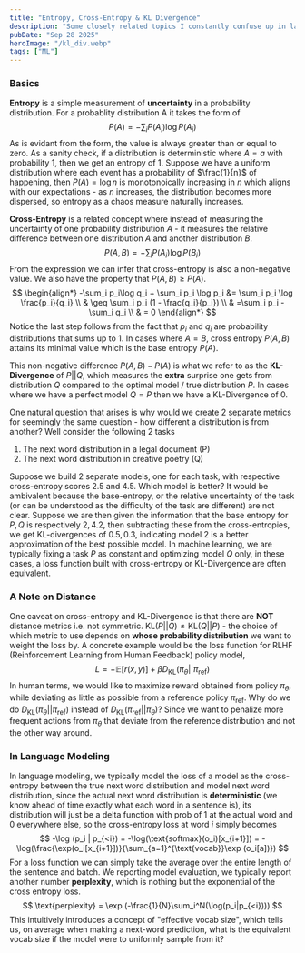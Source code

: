 ```yaml
---
title: "Entropy, Cross-Entropy & KL Divergence"
description: "Some closely related topics I constantly confuse up in language modeling"
pubDate: "Sep 28 2025"
heroImage: "/kl_div.webp"
tags: ["ML"]
---
```

### Basics
**Entropy** is a simple measurement of **uncertainty** in a probability distribution. For a probablity distribution A it takes the form of 
$$P(A) = -\sum_i P(A_i) \log P(A_i)$$
As is evidant from the form, the value is always greater than or equal to zero. As a sanity check, if a distribution is deterministic where $A=a$ with probability $1$, then we get an entropy of 1. Suppose we have a uniform distribution where each event has a probability of $\frac{1}{n}$ of happening, then $P(A) = \log {n}$ is monotonoically increasing in $n$ which aligns with our expectations - as $n$ increases, the distribution becomes more dispersed, so entropy as a chaos measure naturally increases.

**Cross-Entropy** is a related concept where instead of measuring the uncertainty of one probability distribution $A$ - it measures the relative difference between one distribution $A$ and another distribution $B$.
$$P(A, B) = -\sum_i P(A_i) \log{P(B_i)}$$
From the expression we can infer that cross-entropy is also a non-negative value. We also have the property that $P(A, B) \geq P(A)$. 
$$
\begin{align*}
-\sum_i p_i\log q_i + \sum_i p_i \log p_i &= \sum_i p_i \log \frac{p_i}{q_i} \\
& \geq \sum_i p_i (1 - \frac{q_i}{p_i}) \\
& =\sum_i p_i - \sum_i q_i \\
& = 0
\end{align*}
$$
Notice the last step follows from the fact that $p_i$ and $q_i$ are probability distributions that sums up to 1. In cases where $A = B$, cross entropy $P(A, B)$ attains its minimal value which is the base entropy $P(A)$.

This non-negative difference $P(A, B) - P(A)$ is what we refer to as the **KL-Divergence** of $P || Q$, which measures the **extra** surprise one gets from distribution $Q$ compared to the optimal model / true distribution $P$. In cases where we have a perfect model $Q = P$ then we have a KL-Divergence of 0.

One natural question that arises is why would we create 2 separate metrics for seemingly the same question - how different a distribution is from another? Well consider the following 2 tasks
1. The next word distribution in a legal document (P)
2. The next word distribution in creative poetry (Q)

Suppose we build 2 separate models, one for each task, with respective cross-entropy scores 2.5 and 4.5. Which model is better? It would be ambivalent because the base-entropy, or the relative uncertainty of the task (or can be understood as the difficulty of the task are different) are not clear. Suppose we are then given the information that the base entropy for $P, Q$ is respectively $2, 4.2$, then subtracting these from the cross-entropies, we get KL-divergences of $0.5, 0.3$, indicating model 2 is a better approximation of the best possible model. In machine learning, we are typically fixing a task $P$ as constant and optimizing model $Q$ only, in these cases, a loss function built with cross-entropy or KL-Divergence are often equivalent.
### A Note on Distance
One caveat on cross-entropy and KL-Divergence is that there are **NOT** distance metrics i.e. not symmetric. $\text{KL}(P || Q) \neq \text{KL}(Q||P)$ - the choice of which metric to use depends on **whose probability distribution** we want to weight the loss by. A concrete example would be the loss function for RLHF (Reinforcement Learning from Human Feedback) policy model,
$$
L = -\mathbb{E}[r(x,y)] + \beta D_\text{KL}(\pi_{\theta} || \pi_{\text{ref}})
$$
In human terms, we would like to maximize reward obtained from policy $\pi_{\theta}$, while deviating as little as possible from a reference policy $\pi_{\text{ref}}$. Why do we do $D_\text{KL}(\pi_{\theta} || \pi_{\text{ref}})$ instead of $D_\text{KL}(\pi_{\text{ref}} || \pi_{\theta})$? Since we want to penalize more frequent actions from $\pi_{\theta}$ that deviate from the reference distribution and not the other way around.
### In Language Modeling
In language modeling, we typically model the loss of a model as the cross-entropy between the true next word distribution and model next word distribution, since the actual next word distribution is **deterministic** (we know ahead of time exactly what each word in a sentence is), its distribution will just be a delta function with prob of 1 at the actual word and 0 everywhere else, so the cross-entropy loss at word $i$ simply becomes
$$
-\log (p_i | p_{<i}) = -\log(\text{softmax}(o_i)[x_{i+1}]) = -\log(\frac{\exp(o_i[x_{i+1}])}{\sum_{a=1}^{\text{vocab}}\exp (o_i[a])})
$$
For a loss function we can simply take the average over the entire length of the sentence and batch. We reporting model evaluation, we typically report another number **perplexity**, which is nothing but the exponential of the cross entropy loss.
$$
\text{perplexity} = \exp (-\frac{1}{N}\sum_i^N(\log(p_i|p_{<i})))
$$
This intuitively introduces a concept of "effective vocab size", which tells us, on average when making a next-word prediction, what is the equivalent vocab size if the model were to uniformly sample from it?